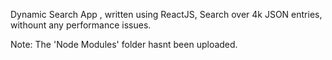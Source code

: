Dynamic Search App , written using ReactJS,
Search over 4k JSON entries, withount any performance issues.

Note: The 'Node Modules' folder hasnt been uploaded.
